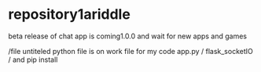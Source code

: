 # repository1ariddle
beta release of chat app is coming1.0.0 and wait for new apps and games

/file untiteled python file is on work 
file for my code app.py 
                      /
                       flask_socketIO
                         /
                          and  pip install

                         
